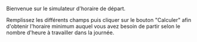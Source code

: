 Bienvenue sur le simulateur d'horaire de départ.

Remplissez les différents champs puis cliquer sur le bouton "Calculer" afin d'obtenir l'horaire minimum auquel vous avez besoin de partir selon le nombre d'heure à travailler dans la journée.
